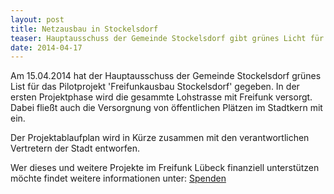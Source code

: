 ```yaml
---
layout: post
title: Netzausbau in Stockelsdorf
teaser: Hauptausschuss der Gemeinde Stockelsdorf gibt grünes Licht für Pilotprojekt
date: 2014-04-17
---
```


Am 15.04.2014 hat der Hauptausschuss der Gemeinde Stockelsdorf grünes List für das Pilotprojekt 'Freifunkausbau Stockelsdorf' gegeben.
In der ersten Projektphase wird die gesammte Lohstrasse mit Freifunk versorgt. Dabei fließt auch die Versorgnung von öffentlichen Plätzen im Stadtkern mit ein.

Der Projektablaufplan wird in Kürze zusammen mit den verantwortlichen Vertretern der Stadt entworfen.

Wer dieses und weitere Projekte im Freifunk Lübeck finanziell unterstützen möchte findet weitere informationen unter: [Spenden](http://chaotikum.org/spenden)

